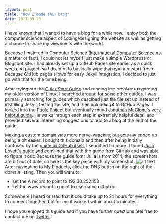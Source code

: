 ```yaml
---
layout: post
title: "How I made this blog"
date: 2017-09-23
---
```


I have known that I wanted to have a blog for a while now. I enjoy both the computer science aspect of coding/designing the website as well as getting a chance to share my viewpoints with the world. 

Because I majored in Computer Science ([International Computer Science](http://www.rose-hulman.edu/academics/academic-departments/computer-science-software-engineering/majors-and-minors.html#international-computer-science) as a matter of fact), I could not let myself just make a simple Wordpress or Blogspot site.
I had already set up a GitHub Pages site earlier as a quick weekend project, so I decided to basically wipe that repo and start fresh.
Because GitHub pages allows for easy Jekyll integration, I decided to just go with that for the time being.

After trying out the [Quick Start Guide](https://jekyllrb.com/docs/quickstart/) and running into problems regarding my older version of Linux, I searched around for some other guides.
I was primarily searching for guides which descibed just the file set up instead of installing Jekyll, testing the site, and then uploading it to GitHub Pages.
I looked into the [Poole Project](https://github.com/poole/poole) but eventually found [Jonathan McGlone's very helpful guide](http://jmcglone.com/guides/github-pages/).
He walks through each step in extremely helpful detail and provided several interesting suggestions to add to a blog at the end of the guide. 

Making a custom domain was more nerve-wracking but actually ended up being a bit easier. I bought this domain and then after being initially confused by the [guide on GitHub itself](https://help.github.com/articles/using-a-custom-domain-with-github-pages/), I searched for more.
I found [Julia Lovett's guide](https://medium.com/@LovettLovett/github-pages-godaddy-f0318c2f25a) and combined that with the guide from GitHub and was able to figure it out.
Because the guide fomr Julia is from 2014, the screenshots are bit out of date, so here is the key piece with my screenshot:
![alt text](https://github.com/prescientje/prescientje.github.io/images/20170923/godaddy.png "GoDaddy Settings")
After navigating to My Products, click the DNS button on the right of the domain listing. 
Then you will want to:
* set the A record to point to 192.30.252.153
* set the www record to point to username.github.io

Somewhere I heard or read that it could take up to 24 hours for everything to connect together, but for me it worked within about 5 minutes.

I hope you enjoyed this guide and if you have further questions feel free to contact me on [Twitter](https://twitter.com/ajamesedwards).
